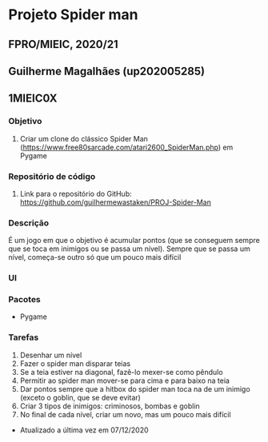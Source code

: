 # Projeto Spider man
## FPRO/MIEIC, 2020/21
## Guilherme Magalhães (up202005285)
## 1MIEIC0X

### Objetivo

1. Criar um clone do clássico Spider Man (https://www.free80sarcade.com/atari2600_SpiderMan.php) em Pygame

### Repositório de código

1) Link para o repositório do GitHub: https://github.com/guilhermewastaken/PROJ-Spider-Man

### Descrição

É um jogo em que o objetivo é acumular pontos (que se conseguem sempre que se toca em inimigos ou se passa um nível). Sempre que se
passa um nível, começa-se outro só que um pouco mais difícil

### UI


### Pacotes

- Pygame

### Tarefas
1. Desenhar um nível
2. Fazer o spider man disparar teias
3. Se a teia estiver na diagonal, fazê-lo mexer-se como pêndulo
4. Permitir ao spider man mover-se para cima e para baixo na teia
5. Dar pontos sempre que a hitbox do spider man toca na de um inimigo (exceto o goblin, que se deve evitar)
6. Criar 3 tipos de inimigos: criminosos, bombas e goblin
7. No final de cada nível, criar um novo, mas um pouco mais difícil
- Atualizado a última vez em 07/12/2020
